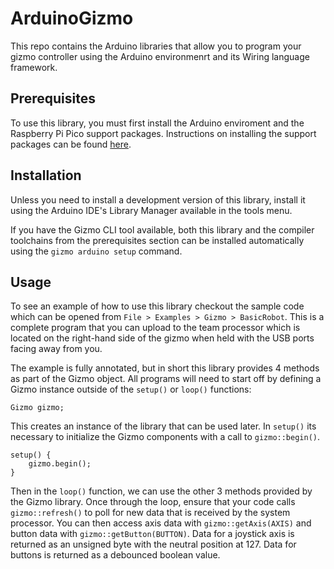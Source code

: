 # ArduinoGizmo

This repo contains the Arduino libraries that allow you to program
your gizmo controller using the Arduino environmenrt and its Wiring
language framework.

## Prerequisites

To use this library, you must first install the Arduino enviroment and
the Raspberry Pi Pico support packages.  Instructions on installing
the support packages can be found
[here](https://arduino-pico.readthedocs.io/en/latest/install.html).

## Installation

Unless you need to install a development version of this library,
install it using the Arduino IDE's Library Manager available in the
tools menu.

If you have the Gizmo CLI tool available, both this library and the
compiler toolchains from the prerequisites section can be installed
automatically using the `gizmo arduino setup` command.

## Usage

To see an example of how to use this library checkout the sample code
which can be opened from `File > Examples > Gizmo > BasicRobot`. This
is a complete program that you can upload to the team processor which
is located on the right-hand side of the gizmo when held with the USB
ports facing away from you.

The example is fully annotated, but in short this library provides 4
methods as part of the Gizmo object.  All programs will need to start
off by defining a Gizmo instance outside of the `setup()` or `loop()`
functions:

```Arduino
Gizmo gizmo;
```

This creates an instance of the library that can be used later.  In
`setup()` its necessary to initialize the Gizmo components with a call
to `gizmo::begin()`.

```
setup() {
    gizmo.begin();
}
```

Then in the `loop()` function, we can use the other 3 methods provided
by the Gizmo library.  Once through the loop, ensure that your code
calls `gizmo::refresh()` to poll for new data that is received by the
system processor.  You can then access axis data with
`gizmo::getAxis(AXIS)` and button data with
`gizmo::getButton(BUTTON)`.  Data for a joystick axis is returned as
an unsigned byte with the neutral position at 127.  Data for buttons
is returned as a debounced boolean value.
